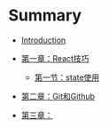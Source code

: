 # Summary

* [Introduction](README.md)

* [第一章：React技巧](./React/1-react.md)
  * [第一节：state使用](./React/state.md)
* [第二章：Git和Github](./Git和Github/1-git.md)
* [第三章：]()
